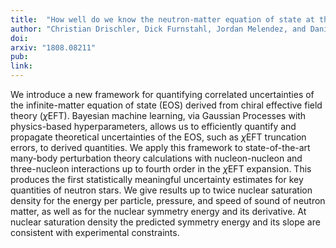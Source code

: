 ```yaml
---
title:  "How well do we know the neutron-matter equation of state at the densities inside neutron stars? A Bayesian approach with correlated uncertainties"
author: "Christian Drischler, Dick Furnstahl, Jordan Melendez, and Daniel Phillips"
doi: 
arxiv: "1808.08211"
pub: 
link: 
---
```


We introduce a new framework for quantifying correlated uncertainties of the infinite-matter equation of state (EOS) derived from chiral effective field theory ($\chi$EFT). Bayesian machine learning, via Gaussian Processes with physics-based hyperparameters, allows us to efficiently quantify and propagate theoretical uncertainties of the EOS, such as $\chi$EFT truncation errors, to derived quantities. We apply this framework to state-of-the-art many-body perturbation theory calculations with nucleon-nucleon and three-nucleon interactions up to fourth order in the $\chi$EFT expansion. This produces the first statistically meaningful uncertainty estimates for key quantities of neutron stars. We give results up to twice nuclear saturation density for the energy per particle, pressure, and speed of sound of neutron matter, as well as for the nuclear symmetry energy and its derivative. At nuclear saturation density the predicted symmetry energy and its slope are consistent with experimental constraints.
